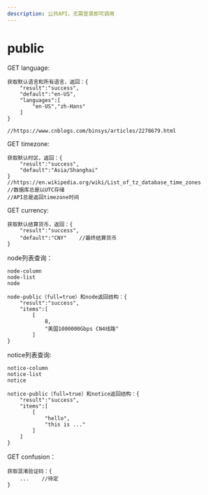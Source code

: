 ```yaml
---
description: 公共API，无需登录即可调用
---
```


# public

GET language:

```text
获取默认语言和所有语言，返回：{
    "result":"success",
    "default":"en-US",
    "languages":[
        "en-US","zh-Hans"
    ]
}

//https://www.cnblogs.com/binsys/articles/2278679.html
```

GET timezone:

```text
获取默认时区，返回：{
    "result":"success",
    "default":"Asia/Shanghai"
}
//https://en.wikipedia.org/wiki/List_of_tz_database_time_zones
//数据库总是以UTC存储
//API总是返回timezone时间
```

GET currency:

```text
获取默认结算货币，返回：{
    "result":"success",
    "default":"CNY"    //最终结算货币
}
```

node列表查询：

```text
node-column
node-list
node

node-public（full=true）和node返回结构：{
    "result":"success",
    "items":[
        [
            8,
            "美国1000000Gbps CN4线路"
        ]
}
```

notice列表查询:

```text
notice-column
notice-list
notice

notice-public（full=true）和notice返回结构：{
    "result":"success",
    "items":[
        [
            "hello",
            "this is ..."
        ]
    ]
}
```

GET confusion：

```text
获取混淆验证码：{
    ...    //待定
}
```

